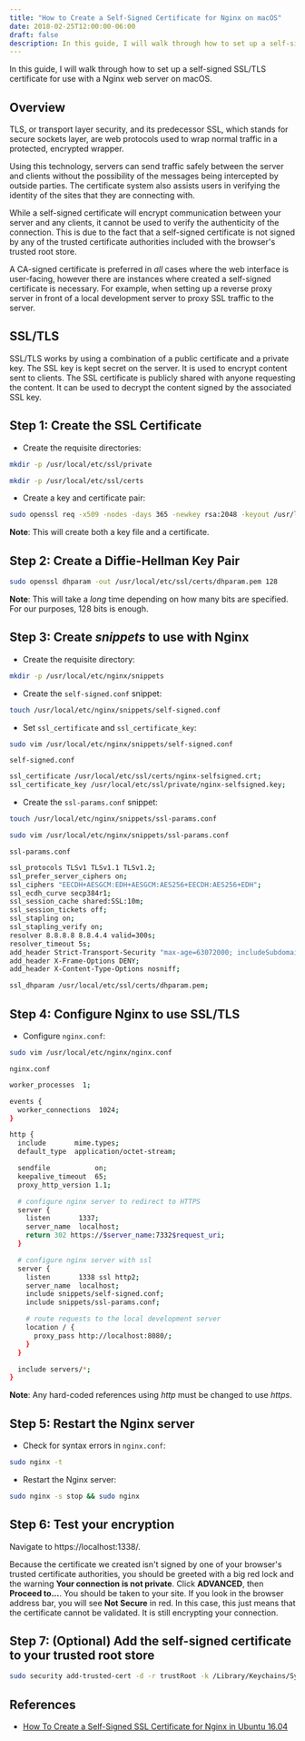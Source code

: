 ```yaml
---
title: "How to Create a Self-Signed Certificate for Nginx on macOS"
date: 2018-02-25T12:00:00-06:00
draft: false
description: In this guide, I will walk through how to set up a self-signed SSL/TLS certificate for use with a Nginx web server on macOS.
---
```


In this guide, I will walk through how to set up a self-signed SSL/TLS certificate for use with a Nginx web server on macOS.

## Overview
TLS, or transport layer security, and its predecessor SSL, which stands for secure sockets layer, are web protocols used to wrap normal traffic in a protected, encrypted wrapper.

Using this technology, servers can send traffic safely between the server and clients without the possibility of the messages being intercepted by outside parties. The certificate system also assists users in verifying the identity of the sites that they are connecting with.

While a self-signed certificate will encrypt communication between your server and any clients, it cannot be used to verify the authenticity of the connection. This is due to the fact that a self-signed certificate is not signed by any of the trusted certificate authorities included with the browser's trusted root store.

A CA-signed certificate is preferred in *all* cases where the web interface is user-facing, however there are instances where created a self-signed certificate is necessary. For example, when setting up a reverse proxy server in front of a local development server to proxy SSL traffic to the server.

## SSL/TLS
SSL/TLS works by using a combination of a public certificate and a private key. The SSL key is kept secret on the server. It is used to encrypt content sent to clients. The SSL certificate is publicly shared with anyone requesting the content. It can be used to decrypt the content signed by the associated SSL key.

## Step 1: Create the SSL Certificate

* Create the requisite directories:

```bash
mkdir -p /usr/local/etc/ssl/private
```

```bash
mkdir -p /usr/local/etc/ssl/certs
```

* Create a key and certificate pair:

```bash
sudo openssl req -x509 -nodes -days 365 -newkey rsa:2048 -keyout /usr/local/etc/ssl/private/nginx-selfsigned.key -out /usr/local/etc/ssl/certs/nginx-selfsigned.crt
```

**Note**: This will create both a key file and a certificate.

## Step 2: Create a Diffie-Hellman Key Pair

```bash
sudo openssl dhparam -out /usr/local/etc/ssl/certs/dhparam.pem 128
```

**Note**: This will take a *long* time depending on how many bits are specified. For our purposes, 128 bits is enough.

## Step 3: Create *snippets* to use with Nginx

* Create the requisite directory:

```bash
mkdir -p /usr/local/etc/nginx/snippets
```

* Create the `self-signed.conf` snippet:

```bash
touch /usr/local/etc/nginx/snippets/self-signed.conf
```

* Set `ssl_certificate` and `ssl_certificate_key`:

```bash
sudo vim /usr/local/etc/nginx/snippets/self-signed.conf
```

`self-signed.conf`

```bash
ssl_certificate /usr/local/etc/ssl/certs/nginx-selfsigned.crt;
ssl_certificate_key /usr/local/etc/ssl/private/nginx-selfsigned.key;
```

* Create the `ssl-params.conf` snippet:

```bash
touch /usr/local/etc/nginx/snippets/ssl-params.conf
```

```bash
sudo vim /usr/local/etc/nginx/snippets/ssl-params.conf
```

`ssl-params.conf`

```bash
ssl_protocols TLSv1 TLSv1.1 TLSv1.2;
ssl_prefer_server_ciphers on;
ssl_ciphers "EECDH+AESGCM:EDH+AESGCM:AES256+EECDH:AES256+EDH";
ssl_ecdh_curve secp384r1;
ssl_session_cache shared:SSL:10m;
ssl_session_tickets off;
ssl_stapling on;
ssl_stapling_verify on;
resolver 8.8.8.8 8.8.4.4 valid=300s;
resolver_timeout 5s;
add_header Strict-Transport-Security "max-age=63072000; includeSubdomains";
add_header X-Frame-Options DENY;
add_header X-Content-Type-Options nosniff;

ssl_dhparam /usr/local/etc/ssl/certs/dhparam.pem;
```

## Step 4: Configure Nginx to use SSL/TLS

* Configure `nginx.conf`:

```bash
sudo vim /usr/local/etc/nginx/nginx.conf
```

`nginx.conf`

```bash
worker_processes  1;

events {
  worker_connections  1024;
}

http {
  include       mime.types;
  default_type  application/octet-stream;

  sendfile           on;
  keepalive_timeout  65;
  proxy_http_version 1.1;

  # configure nginx server to redirect to HTTPS
  server {
    listen       1337;
    server_name  localhost;
    return 302 https://$server_name:7332$request_uri;
  }

  # configure nginx server with ssl
  server {
    listen       1338 ssl http2;
    server_name  localhost;
    include snippets/self-signed.conf;
    include snippets/ssl-params.conf;

    # route requests to the local development server
    location / {
      proxy_pass http://localhost:8080/;
    }
  }

  include servers/*;
}
```

**Note**: Any hard-coded references using *http* must be changed to use *https*.

## Step 5: Restart the Nginx server

* Check for syntax errors in `nginx.conf`:

```bash
sudo nginx -t
```

* Restart the Nginx server:

```bash
sudo nginx -s stop && sudo nginx
```

## Step 6: Test your encryption

Navigate to https://localhost:1338/.

Because the certificate we created isn't signed by one of your browser's trusted certificate authorities, you should be greeted with a big red lock and the warning **Your connection is not private**. Click **ADVANCED**, then **Proceed to...**. You should be taken to your site. If you look in the browser address bar, you will see **Not Secure** in red. In this case, this just means that the certificate cannot be validated. It is still encrypting your connection.

## Step 7: (Optional) Add the self-signed certificate to your trusted root store

```bash
sudo security add-trusted-cert -d -r trustRoot -k /Library/Keychains/System.keychain /usr/local/etc/ssl/certs/nginx-selfsigned.crt
```

## References
* [How To Create a Self-Signed SSL Certificate for Nginx in Ubuntu 16.04](https://www.digitalocean.com/community/tutorials/how-to-create-a-self-signed-ssl-certificate-for-nginx-in-ubuntu-16-04)
